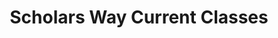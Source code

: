 ---
templateKey: 'page'
componentKey: ClassList
path: /class
title: Scholars Way Current Classes
classes:
  - title: Qigong
    link_url: qigong
    image_path: qigong_module
    description:
      Challenge yourself to self-heal. This ancient, fairly intense form of qigong serves as KoBang’s basic healing practice. Circulating qi (energy/breath of life) through the body in stationary, standing positions, our intent is to increase concentration, stamina, bone density and bone marrow production of blood cells. Even in seemingly still positions, we attain a perspiring workout doing this form of qigong. When we circulates qi, we energize all the body meridians referred to in classical Oriental medicine.
    schedule_day: 
      - Tuesday
      - Friday
    schedule_time: 7:00pm - 8:00pm
  - title: Stretching for Rejuvenation
    link_url: stretching
    image_path: stretching_module
    description: 
      Stretch for Rejuvenation is for anyone wanting like safely to increase their flexibility and range of motion. In this slow series of stretches, you will gently mobilize and create space your joints, stretching muscles and fascia attached to the pelvis and lower back areas. Utilizing gravity to naturally open your spine, psoas muscles, hips, IT band, hamstrings and thighs, you calm the nervous system. You also stimulate healthy lymph drainage and release deeply held toxins within the fascia and muscle layers. Your shoulders, wrists and ankles get a gentle stretch and strengthening within a safe range of motion. No matter how tight or stiff you may feel coming in, by the end of class you feel relaxed and ready for the rest of your evening. Join us for this regenerating stretching routine.
    schedule_day: 
      - Tuesday
      - Friday
    schedule_time: 5:45pm - 6:45pm
  - title: Medicinal Movement
    link_url: medicinal-movement
    image_path: medmove_module
    description: 
      Become healthier and feel younger with Medicinal Movement! Life itself is Energy. Everything around us is Energy. The future medicine is Qi (Energy). Free all your joints from stiffness, control your breath and calm your mind to help the flow of Energy to every part of your body. If KoBang Qigong feels too rigorous, please explore this more accessible form of qigong. Rejuvenate yourself!
    description_2:
      Basic standing Qigong postures (KoBang/Old Way style)
      Sitting Qigong
      Effective breathing
      Restoring Vital Energy (Qi)
      Stopping/preventing physical deterioration
      Enhanced nervous system
      Self-healing massage
      Tissue regeneration and increased bone density
      Techniques to build Qi to self heal.
    schedule_day: 
      - Monday
      - Wednesday
    schedule_time: 9:15pm - 10:15pm
  - title: Kendo Basics
    link_url: kendo-basics
    image_path: kendo_module
    description: 
      Kendo translates as “way of the sword” in Japanese. For this class, the intention is to enhance healthy reflexes, coordination and balance. The basic disciplines and moves of Kendo’s bamboo sword, supplemented by the foam sword, can provide an effective cross-training to qigong. The swifter movement and lightness of foot of Kendo counterbalance qigong’s long-held poses. While full development of Kendo results in a martial art or sports-like sparring, health is the goal of this class. Teacher approval in advance required to attend class
    schedule_day: 
      - Monday
      - Thursday
    schedule_time: 8:00pm - 8:45pm
---
